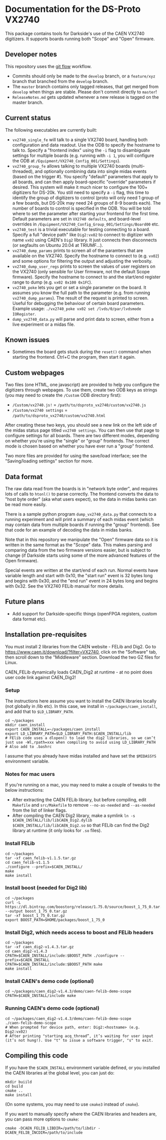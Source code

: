 # Documentation for the DS-Proto VX2740

This package contains tools for Darkside's use of the CAEN VX2740 digitizers. It supports boards running both "Scope" and "Open" firmware.

## Developer notes

This repository uses the [git flow](https://www.atlassian.com/git/tutorials/comparing-workflows/gitflow-workflow) workflow.

* Commits should only be made to the `develop` branch, or a `feature/xyz` branch that branched from the `develop` branch.
* The `master` branch contains only tagged releases, that get merged from `develop` when things are stable. Please don't commit directly to `master`!
* `ReleaseNotes.md` gets updated whenever a new release is tagged on the master branch.

## Current status

The following executables are currently built:

* `vx2740_single_fe` will talk to a single VX2740 board, handling both configuration and data readout. Use the ODB to specify the hostname to talk to. Specify a "frontend index" using the `-i` flag to disambiguate settings for multiple boards (e.g. running with `-i 1`, you will configure the ODB at `/Equipment/VX2740_Config_001/Settings`).
* `vx2740_group_fe` allows talking to multiple VX2740 boards (multi-threaded), and optionally combining data into single midas events (based on the trigger #). You specify "default" parameters that apply to all boards, and can then apply board-specific "override" parameters if desired. This system will make it much nicer to configure the 100+ digitizers for DS-20k. You still need to specify a `-i` flag, this time to identify the group of digitizers to control (proto will only need 1 group of a few boards, but DS-20k may need 24 groups of 8-9 boards each). The number of boards to control is specified in the ODB. You will be told where to set the parameter after starting your frontend for the first time. Default parameters are set in `VX2740 defaults`, and board-level overrides in `/Equipment/VX2740_Config_Group_001/Settings/Board00` etc.
* `vx2740_test` is a trivial executable for testing connecting to a board. Specify a full "device path" like `Dig2:vx02` to connect to digitizer with name `vx02` using CAEN's `Dig2` library. It just connects then disconnects (or segfaults on Ubuntu 20.04 at TRIUMF...).
* `vx2740_dump_params` prints to screen all of the paramters that are available on the VX2740. Specify the hostname to connect to (e.g. `vx02`) and some options for filtering the output and adjusting the verbosity.
* `vx2740_dump_user_regs` prints to screen the values of user registers on the VX2740 (only sensible for User firmware, not the default Scope firmware). Specify the hostname to connect to and the start/end register range to dump (e.g. `vx02 0x100 0x1FC`). 
* `vx2740_poke` lets you get or set a single parameter on the board. It assumes you know the full path to the parameter (e.g. from running `vx2740_dump_params`). The result of the request is printed to screen. Useful for debugging the behaviour of certain board parameters. Example usage: `./vx2740_poke vx02 set /lvds/0/par/lvdsmode IORegister`.
* `dump_vx2740_data.py` will parse and print data to screen, either from a live experiment or a midas file.

## Known issues

* Sometimes the board gets stuck during the `reset()` command when starting the frontend. Ctrl+C the program, then start it again.

## Custom webpages

Two files (one HTML, one javascript) are provided to help you configure the digitizers through webpages. To use them, create two ODB keys as strings (you may need to create the `/Custom` ODB directory first):

* `/Custom/vx2740.js!` = `/path/to/dsproto_vx2740/custom/vx2740.js`
* `/Custom/vx2740 settings` = `/path/to/dsproto_vx2740/custom/vx2740.html`

After creating these two keys, you should see a new link on the left side of the midas status page titled `vx2740 settings`. You can then use that page to configure settings for all boards. There are two different modes, depending on whether you're using the "single" or "group" frontends. The correct mode is chosen based on whether you have ever run a "group" frontend.

Two more files are provided for using the save/load interface; see the "Saving/loading settings" section for more.

## Data format

The raw data read from the boards is in "network byte order", and requires lots of calls to `htonl()` to parse correctly. The frontend converts the data to "host byte order" (aka what users expect), so the data in midas banks can be read more easily.

There is a sample python program `dump_vx2740_data.py` that connects to a running experiment and will print a summary of each midas event (which may contain data from multiple boards if running the "group" frontend). See that code for an example of decoding the data in midas banks.

Note that in this repository we manipulate the "Open" firmware data so it is written in the same format as the "Scope" data. This makes parsing and comparing data from the two firmware versions easier, but is subject to change (if Darkside starts using some of the more advanced features of the Open firmware).

Special events are written at the start/end of each run. Normal events have variable length and start with 0x10, the "start run" event is 32 bytes long and begins with 0x30, and the "end run" event in 24 bytes long and begins with 0x32. See the VX2740 FELib manual for more details.

## Future plans

* Add support for Darkside-specific things (openFPGA registers, custom data format etc).

## Installation pre-requisites

You must install 2 libraries from the CAEN website - FELib and Dig2. Go to https://www.caen.it/download/?filter=VX2740, click on the "Software" tab, then scroll down to the "Middleware" section. Download the two GZ files for Linux.

CAEN_FELib dynamically loads CAEN_Dig2 at runtime - at no point does user code link against CAEN_Dig2!

### Setup

The instructions here assume you want to install the CAEN libraries locally (not globally in /lib etc). In this case, we install in `~/packages/caen_install`, and add that to `$LD_LIBRARY_PATH`.

    cd ~/packages
    mkdir caen_install
    export CAEN_INSTALL=~/packages/caen_install
    export LD_LIBRARY_PATH=$LD_LIBRARY_PATH:$CAEN_INSTALL/lib
    # FElib code uses a dlopen() to load the dig2 libraries, so we can’t just use -Wl,rpath=xxx when compiling to avoid using LD_LIBRARY_PATH
    # Also add to .bashrc

I assume that you already have midas installed and have set the `$MIDASSYS` environment variable.

### Notes for mac users

If you're running on a mac, you may need to make a couple of tweaks to the below instructions:

* After extracting the CAEN FELib library, but before compiling, edit `Makefile` and `src/Makefile` to remove `--no-as-needed` and `--as-needed` from the list of linker flags.
* After compiling the CAEN Dig2 library, make a symlink `ln -s $CAEN_INSTALL/lib/libCAEN_Dig2.dylib $CAEN_INSTALL/lib/libCAEN_Dig2.so` so that FELib can find the Dig2 library at runtime (it only looks for `.so` files).

### Install FELib

    cd ~/packages
    tar -xf caen_felib-v1.1.5.tar.gz
    cd caen_felib-v1.1.5
    ./configure --prefix=$CAEN_INSTALL/
    make
    make install

### Install boost (needed for Dig2 lib)

    cd ~/packages
    curl -L https://dl.bintray.com/boostorg/release/1.75.0/source/boost_1_75_0.tar.gz --output boost_1_75_0.tar.gz
    tar -xf boost_1_75_0.tar.gz
    export BOOST_PATH=$HOME/packages/boost_1_75_0

### Install Dig2, which needs access to boost and FELib headers

    cd ~/packages
    tar -xf caen_dig2-v1.4.3.tar.gz
    cd caen_dig2-v1.4.3
    CPATH=$CAEN_INSTALL/include:$BOOST_PATH ./configure --prefix=$CAEN_INSTALL
    CPATH=$CAEN_INSTALL/include:$BOOST_PATH make
    make install
    
### Install CAEN's demo code (optional)

    cd ~/packages/caen_dig2-v1.4.3/demo/caen-felib-demo-scope
    CPATH=$CAEN_INSTALL/include make

### Running CAEN's demo code (optional)

    cd ~/packages/caen_dig2-v1.4.3/demo/caen-felib-demo-scope
    ./caen-felib-demo-scope
    # When prompted for device path, enter: Dig2:<hostname> (e.g. Dig2:vx02)
    # After printing "starting acq_thread”, it’s waiting for user input (it’s not hung!). Use "t" to issue a software trigger, "s" to exit.
    
## Compiling this code

If you have the `$CAEN_INSTALL` environment variable defined, or you installed the CAEN libraries at the global level, you can just do:

    mkdir buiild
    cd build
    cmake ..
    make install
    
(On some systems, you may need to use `cmake3` instead of `cmake`).

If you want to manually specify where the CAEN libraries and headers are, you can pass more options to `cmake`:

    cmake -DCAEN_FELIB_LIBDIR=/path/to/libdir -DCAEN_FELIB_INCDIR=/path/to/include
    
